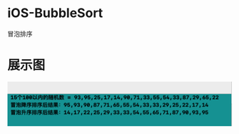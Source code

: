 # iOS-BubbleSort
冒泡排序


# 展示图
![image](https://github.com/fc19901016/iOS-BubbleSort/blob/master/image.png )



